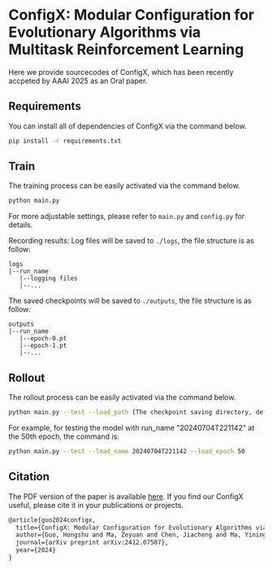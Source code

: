 # ConfigX: Modular Configuration for Evolutionary Algorithms via Multitask Reinforcement Learning

Here we provide sourcecodes of ConfigX, which has been recently accpeted by AAAI 2025 as an Oral paper. 

## Requirements
You can install all of dependencies of ConfigX via the command below.
```bash
pip install -r requirements.txt
```

## Train
The training process can be easily activated via the command below.
```bash
python main.py
```
For more adjustable settings, please refer to `main.py` and `config.py` for details.

Recording results: Log files will be saved to `./logs`, the file structure is as follow:
```
logs
|--run_name
   |--logging files
   |--...
```
The saved checkpoints will be saved to `./outputs`, the file structure is as follow:
```
outputs
|--run_name
   |--epoch-0.pt
   |--epoch-1.pt
   |--...
```

## Rollout
The rollout process can be easily activated via the command below.
```bash
python main.py --test --load_path [The checkpoint saving directory, default to be "./outputs"] --load_name [The run_name of the target ConfigX model] --load_epoch [The epoch of the model]
```
For example, for testing the model with run_name "20240704T221142" at the 50th epoch, the command is:
```bash
python main.py --test --load_name 20240704T221142 --load_epoch 50
```

## Citation

The PDF version of the paper is available [here](https://arxiv.org/abs/2412.07507). If you find our ConfigX useful, please cite it in your publications or projects.

```latex
@article{guo2024configx,
  title={ConfigX: Modular Configuration for Evolutionary Algorithms via Multitask Reinforcement Learning},
  author={Guo, Hongshu and Ma, Zeyuan and Chen, Jiacheng and Ma, Yining and Cao, Zhiguang and Zhang, Xinglin and Gong, Yue-Jiao},
  journal={arXiv preprint arXiv:2412.07507},
  year={2024}
}
```
